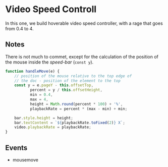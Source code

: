 # Video Speed Controll
In this one, we build hoverable video speed controller, with a rage that goes
from 0.4 to 4.

## Notes
There is not much to commet, except for the calculation of the position of the mouse inside
the *speed-bar* (`const y`).

```javascript
function handleMove(e) {
	// position of the mouse relative to the top edge of 
	// the doc - position of the element to the top
	const y = e.pageY - this.offsetTop,
		   percent = y / this.offsetHeight,
		   min = 0.4,
		   max = 4,
		   height = Math.round(percent * 100) + '%',
		   playbackRate = percent * (max - min) + min;

	bar.style.height = height;
	bar.textContent = `${playbackRate.toFixed(2)} X`;
	video.playbackRate = playbackRate;
}
```

## Events
* mousemove